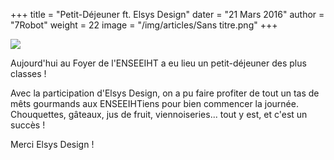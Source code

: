 +++
title = "Petit-Déjeuner ft. Elsys Design"
dater = "21 Mars 2016"
author = "7Robot"
weight = 22
image = "/img/articles/Sans titre.png"
+++

<p>
	<img src="/img/articles/Sans titre.png" /></p>
<p>
	Aujourd&#39;hui au Foyer de l&#39;ENSEEIHT a eu lieu un petit-d&eacute;jeuner des plus classes !</p>
<p>
	Avec la participation d&#39;Elsys Design, on a pu faire profiter de tout un tas de m&ecirc;ts gourmands aux ENSEEIHTiens pour bien commencer la journ&eacute;e. Chouquettes, g&acirc;teaux, jus de fruit, viennoiseries... tout y est, et c&#39;est un succ&egrave;s !</p>

<p>
	Merci Elsys Design !</p>
